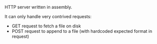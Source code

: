 HTTP server written in assembly.

It can only handle very contrived requests:
- GET request to fetch a file on disk
- POST request to append to a file (with hardcoded expected format in request)

